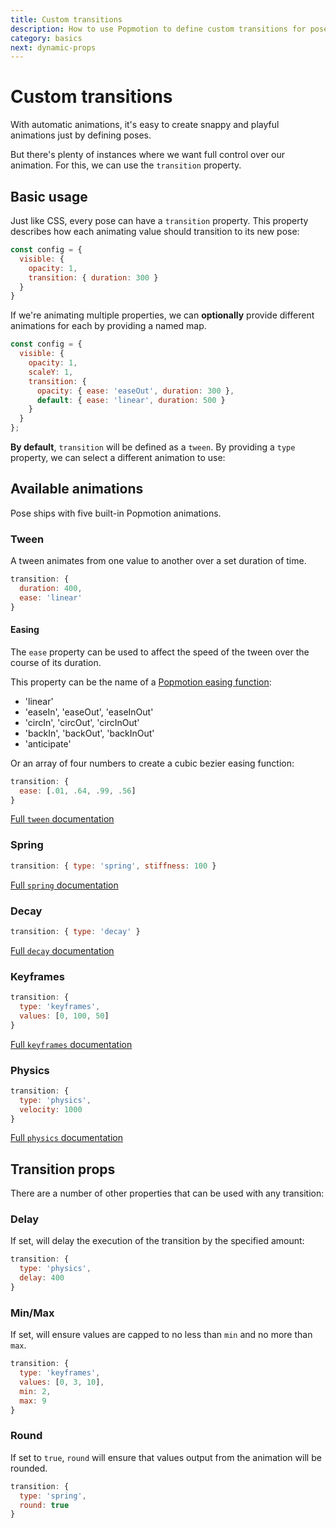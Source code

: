 ```yaml
---
title: Custom transitions
description: How to use Popmotion to define custom transitions for posers
category: basics
next: dynamic-props
---
```


# Custom transitions

With automatic animations, it's easy to create snappy and playful animations just by defining poses.

But there's plenty of instances where we want full control over our animation. For this, we can use the `transition` property.

<TOC />

## Basic usage

Just like CSS, every pose can have a `transition` property. This property describes how each animating value should transition to its new pose:

```javascript
const config = {
  visible: {
    opacity: 1,
    transition: { duration: 300 }
  }
}
```

If we're animating multiple properties, we can **optionally** provide different animations for each by providing a named map.

```javascript
const config = {
  visible: {
    opacity: 1,
    scaleY: 1,
    transition: {
      opacity: { ease: 'easeOut', duration: 300 },
      default: { ease: 'linear', duration: 500 }
    }
  }
};
```

**By default**, `transition` will be defined as a `tween`. By providing a `type` property, we can select a different animation to use:

## Available animations

Pose ships with five built-in Popmotion animations.

### Tween

A tween animates from one value to another over a set duration of time.

```javascript
transition: {
  duration: 400,
  ease: 'linear'
}
```

#### Easing

The `ease` property can be used to affect the speed of the tween over the course of its duration.

This property can be the name of a [Popmotion easing function](/api/easing):

- 'linear'
- 'easeIn', 'easeOut', 'easeInOut'
- 'circIn', 'circOut', 'circInOut'
- 'backIn', 'backOut', 'backInOut'
- 'anticipate'

Or an array of four numbers to create a cubic bezier easing function:

```javascript
transition: {
  ease: [.01, .64, .99, .56]
}
```

[Full `tween` documentation](/api/tween)

### Spring

```javascript
transition: { type: 'spring', stiffness: 100 }
```

[Full `spring` documentation](/api/spring)

### Decay

```javascript
transition: { type: 'decay' }
```

[Full `decay` documentation](/api/decay)

### Keyframes

```javascript
transition: {
  type: 'keyframes',
  values: [0, 100, 50]
}
```

[Full `keyframes` documentation](/api/keyframes)

### Physics

```javascript
transition: {
  type: 'physics',
  velocity: 1000
}
```

[Full `physics` documentation](/api/physics)

## Transition props

There are a number of other properties that can be used with any transition:

### Delay

If set, will delay the execution of the transition by the specified amount: 

```javascript
transition: {
  type: 'physics',
  delay: 400
}
```

### Min/Max

If set, will ensure values are capped to no less than `min` and no more than `max`.

```javascript
transition: {
  type: 'keyframes',
  values: [0, 3, 10],
  min: 2,
  max: 9
}
```

### Round

If set to `true`, `round` will ensure that values output from the animation will be rounded.

```javascript
transition: {
  type: 'spring',
  round: true
}
```
